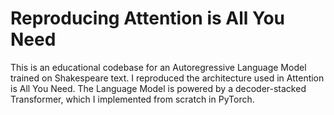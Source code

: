 # Reproducing Attention is All You Need
This is an educational codebase for an Autoregressive Language Model trained on Shakespeare text. I reproduced the architecture used in Attention is All You Need. The Language Model is powered by a decoder-stacked Transformer, which I implemented from scratch in PyTorch.  
